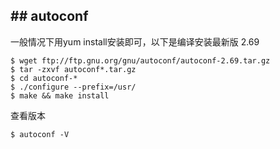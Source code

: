 ## ## autoconf
一般情况下用yum install安装即可，以下是编译安装最新版 2.69

```
$ wget ftp://ftp.gnu.org/gnu/autoconf/autoconf-2.69.tar.gz
$ tar -zxvf autoconf*.tar.gz
$ cd autoconf-*
$ ./configure --prefix=/usr/
$ make && make install
```

查看版本

```
$ autoconf -V
```




